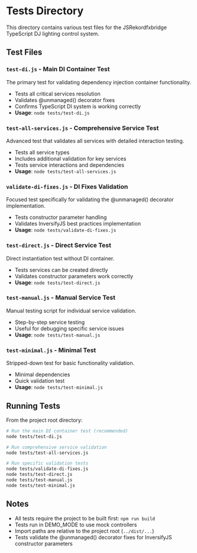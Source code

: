 # Tests Directory

This directory contains various test files for the JSRekordfxbridge TypeScript DJ lighting control system.

## Test Files

### `test-di.js` - **Main DI Container Test**
The primary test for validating dependency injection container functionality.
- Tests all critical services resolution
- Validates @unmanaged() decorator fixes
- Confirms TypeScript DI system is working correctly
- **Usage**: `node tests/test-di.js`

### `test-all-services.js` - **Comprehensive Service Test**
Advanced test that validates all services with detailed interaction testing.
- Tests all service types
- Includes additional validation for key services
- Tests service interactions and dependencies
- **Usage**: `node tests/test-all-services.js`

### `validate-di-fixes.js` - **DI Fixes Validation**
Focused test specifically for validating the @unmanaged() decorator implementation.
- Tests constructor parameter handling
- Validates InversifyJS best practices implementation
- **Usage**: `node tests/validate-di-fixes.js`

### `test-direct.js` - **Direct Service Test**
Direct instantiation test without DI container.
- Tests services can be created directly
- Validates constructor parameters work correctly
- **Usage**: `node tests/test-direct.js`

### `test-manual.js` - **Manual Service Test**
Manual testing script for individual service validation.
- Step-by-step service testing
- Useful for debugging specific service issues
- **Usage**: `node tests/test-manual.js`

### `test-minimal.js` - **Minimal Test**
Stripped-down test for basic functionality validation.
- Minimal dependencies
- Quick validation test
- **Usage**: `node tests/test-minimal.js`

## Running Tests

From the project root directory:

```bash
# Run the main DI container test (recommended)
node tests/test-di.js

# Run comprehensive service validation
node tests/test-all-services.js

# Run specific validation tests
node tests/validate-di-fixes.js
node tests/test-direct.js
node tests/test-manual.js
node tests/test-minimal.js
```

## Notes

- All tests require the project to be built first: `npm run build`
- Tests run in DEMO_MODE to use mock controllers
- Import paths are relative to the project root (`../dist/...`)
- Tests validate the @unmanaged() decorator fixes for InversifyJS constructor parameters